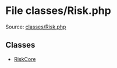 File classes/Risk.php
=========

Source: [classes/Risk.php](https://github.com/PrestaShop/PrestaShop/blob/1.6.0.1/classes/Risk.php)


Classes
-------

* [RiskCore](class.RiskCore.md)

